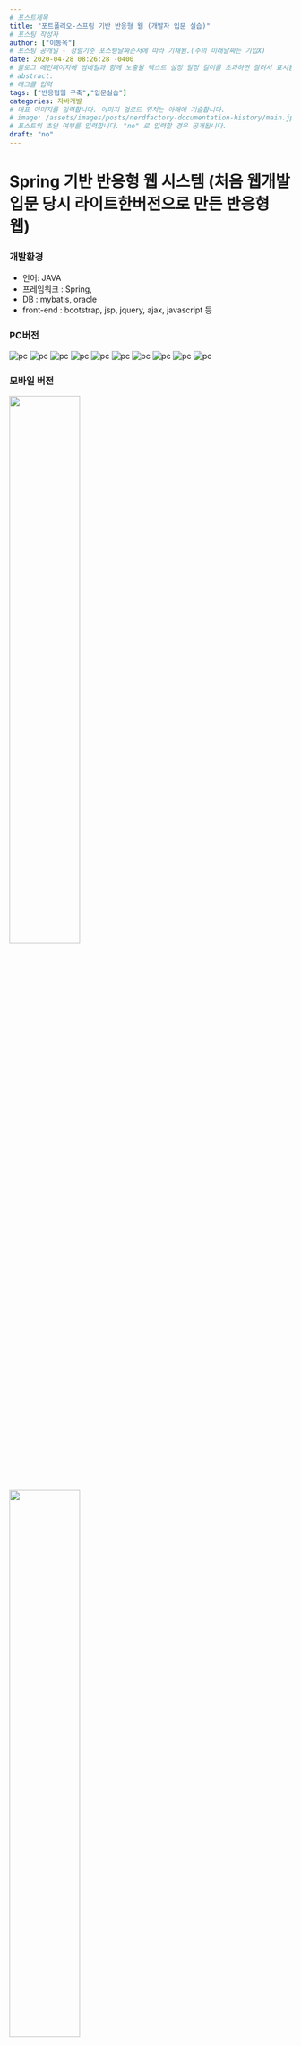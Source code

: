 ```yaml
---
# 포스트제목
title: "포트폴리오-스프링 기반 반응형 웹 (개발자 입문 실습)"
# 포스팅 작성자
author: ["이동옥"] 
# 포스팅 공개일 - 정렬기준 포스팅날짜순서에 따라 기재됨.(주의 미래날짜는 기입X)
date: 2020-04-28 08:26:28 -0400
# 블로그 메인페이지에 썸네일과 함께 노출될 텍스트 설정 일정 길이를 초과하면 잘려서 표시됨.
# abstract:
# 태그를 입력
tags: ["반응협웹 구축","입문실습"]
categories: 자바개발
# 대표 이미지를 입력합니다. 이미지 업로드 위치는 아래에 기술합니다.
# image: /assets/images/posts/nerdfactory-documentation-history/main.jpg
# 포스트의 초안 여부를 입력합니다. "no" 로 입력할 경우 공개됩니다.
draft: "no"
---
```

# Spring 기반 반응형 웹 시스템 (처음 웹개발 입문 당시 라이트한버전으로 만든 반응형 웹)

### 개발환경
 - 언어: JAVA
 - 프레임워크 :  Spring,
 - DB : mybatis, oracle
 - front-end : bootstrap, jsp, jquery, ajax, javascript 등


### PC버전

![pc](https://user-images.githubusercontent.com/12209348/40291632-053439c2-5d01-11e8-8506-63d44101d658.png)
![pc](https://user-images.githubusercontent.com/12209348/40291634-05a1f0fc-5d01-11e8-9553-066ffe2d7264.png)
![pc](https://user-images.githubusercontent.com/12209348/40291635-05d90cd6-5d01-11e8-9a04-2ea856e4542b.png)
![pc](https://user-images.githubusercontent.com/12209348/40291640-06f16348-5d01-11e8-9867-f76fe91f86a8.png)
![pc](https://user-images.githubusercontent.com/12209348/40291643-0781111e-5d01-11e8-9118-5fd34bec53ac.png)
![pc](https://user-images.githubusercontent.com/12209348/40291647-084d7286-5d01-11e8-91cd-6c89cc0968dc.png)
![pc](https://user-images.githubusercontent.com/12209348/40291645-07f04318-5d01-11e8-89de-ca0b4c1cc943.png)
![pc](https://user-images.githubusercontent.com/12209348/40291625-0441f31a-5d01-11e8-8fb3-92b4fe60af7d.png)
![pc](https://user-images.githubusercontent.com/12209348/40291628-049fabb8-5d01-11e8-8a33-e49f307f65aa.PNG)
![pc](https://user-images.githubusercontent.com/12209348/40291629-04d5ed4a-5d01-11e8-9550-f31a3311c4ba.png)

### 모바일 버전
<img src="https://user-images.githubusercontent.com/12209348/40291624-040ea1c2-5d01-11e8-9bf7-06da4e53b160.png" height="50%" width="50%">
<img src="https://user-images.githubusercontent.com/12209348/40291626-046ed3ee-5d01-11e8-992c-b38c13852027.PNG" height="50%" width="50%">
<img src="https://user-images.githubusercontent.com/12209348/40291637-063fa946-5d01-11e8-9048-57d5c183dc8e.PNG" height="50%" width="50%">
<img src="https://user-images.githubusercontent.com/12209348/40291638-06724d74-5d01-11e8-953b-a49961c47060.png" height="50%" width="50%">
<img src="https://user-images.githubusercontent.com/12209348/40291636-0609a4f4-5d01-11e8-891a-61e6db79cd59.png" height="50%" width="50%">
<img src="https://user-images.githubusercontent.com/12209348/40291633-0571d6c4-5d01-11e8-8436-13b1b1adc125.png" height="50%" width="50%">
<img src="https://user-images.githubusercontent.com/12209348/40291639-06ba8d28-5d01-11e8-9904-70a016f3e708.png" height="50%" width="50%">
<img src="https://user-images.githubusercontent.com/12209348/40291644-07b10db0-5d01-11e8-8625-ccca423ef176.png" height="50%" width="50%">
<img src="https://user-images.githubusercontent.com/12209348/40291641-0721751a-5d01-11e8-9db1-161a2d21314f.png" height="50%" width="50%">
<img src="https://user-images.githubusercontent.com/12209348/40291631-0507b820-5d01-11e8-8a49-66ed38d90804.png" height="50%" width="50%">
<img src="https://user-images.githubusercontent.com/12209348/40291646-081d55f6-5d01-11e8-9405-06130866afc0.png" height="50%" width="50%">

## 개발 완료 내역
 - 풀캘린더 수정, 게시글 UTF-8바이트 수 체크 수정<br>
 - 풀캘린더 API 적용, 게시글 쓰기 바이트 수 체크 추가 <br>
 - 풀캘린더 적용 및 엑셀 다운로드 수정<br>
 - 엑셀 다운로드 로직 영역이동 및 소스 수정<br>
 - 비밀번호 찾기 SMTP 전송용 bean 계정정보 수정 ,비밀번호 분실시 이메일 찾기 완료<br>
 - SMTP 비밀번호 분실(프론트로직 수정), 엑셀 다운로드(로우설정,쿼리문 등)<br>
 - 엑셀 다운로드 스크립트 추가, 회원정보리스트 소스 수정, 엑셀 다운로드 로직<br>
 - 회원정보 게시판 생성, 회원정보 페이지 페이징처리, poi 라이브러리 적용,<br>
 - 아이디 중복체크 ,정규표현식,관리자 기능 강화 (회원리스트 조회, 엑셀파일 다운로드)<br>
 - 게시판 리스트 재갱신(수정),카테고리별 조회,로그인 계정 게시글만 삭제처리(수정),조회수(수정)<br>
 - 게시판수정(쿼리,프론트),모달창 닫고 리스트 갱신,게시글 삽입 textarea, 태그 제거<br>
 - 톰캣 컨텍스트 변경,시큐리티 로그아웃 세션처리,시큐리티 로그인 에러리턴 수정,게시글 삽입, 게시글삭제<br>
 - 비밀번호 정규식,아이디 중복체크,게시글 삽입<br>
 - 프로젝트명 수정,회원가입(중복체크,정규식)완료<br>
 - 전자정부 프레임워크 페이징 처리,코드정리 ,주석정리<br>
 - DB 게시판 테이블 변경,게시글 상세 페이지,회원가입,롤링 이벤트<br>
